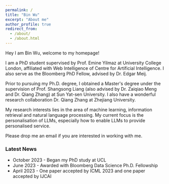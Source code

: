 ```yaml
---
permalink: /
title: "Bin Wu"
excerpt: "About me"
author_profile: true
redirect_from: 
  - /about/
  - /about.html
---
```

  Hey I am Bin Wu, welcome to my homepage!

 I am a PhD student supervised by Prof. Emine Yilmaz at University College London, affiliated with Web Intelligence of Centre for Artificial Intelligence. I also serve as the Bloomberg PhD Fellow, advised by Dr. Edgar Meij.

 Prior to pursuing my Ph.D. degree, I obtained a Master's degree under the supervision of Prof. Shangsong Liang (also advised by Dr. Zaiqiao Meng and Dr. Qiang Zhang) at Sun Yat-sen University. I also have a wonderful research collaboration Dr. Qiang Zhang at Zhejiang University.

 My research interests lies in the area of machine learning, information retrieval and natural language processing. My current focus is the personalisation of LLMs, especially how to enable LLMs to provide personalised service.

 Please drop me an email if you are interested in working with me.

 ### Latest News
 
 - October 2023 - Began my PhD study at UCL
 - June 2023 - Awarded with Bloomberg Data Science Ph.D. Fellowship
 - April 2023 - One paper accepted by ICML 2023 and one paper accepted by IJCAI